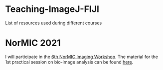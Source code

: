 # Teaching-ImageJ-FIJI

List of resources used during different courses

# NorMIC 2021

I will participate in the [6th NorMIC Imaging Workshop](https://www.med.uio.no/ncmm/english/news-and-events/events/courses-and-workshops/2021/normic-imaging-workshop-course-in-advanced-light-m.html). The material for the 1st practical session on bio-image analysis can be found [here](./NorMIC-20201/Day_1_Intro).